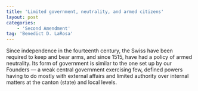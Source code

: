 ```yaml
---
title: 'Limited government, neutrality, and armed citizens'
layout: post
categories:
    - 'Second Amendment'
tag: 'Benedict D. LaRosa'
---
```


Since independence in the fourteenth century, the Swiss have been required to keep and bear arms, and since 1515, have had a policy of armed neutrality. Its form of government is similar to the one set up by our Founders — a weak central government exercising few, defined powers having to do mostly with external affairs and limited authority over internal matters at the canton (state) and local levels.